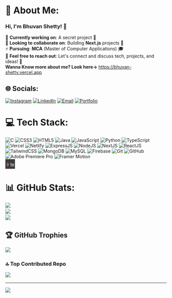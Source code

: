 # 💫 About Me:

### Hi, I'm **Bhuvan Shetty**! 👋

🔭 **Currently working on**: A secret project 🤫<br> 👯 **Looking to collaborate on**: Building **Next.js** projects 🚀<br> ⚡ **Pursuing**: **MCA** (Master of Computer Applications) 🎓<br> 💬 **Feel free to reach out**: Let's connect and discuss tech, projects, and ideas! 💬 <br> **Wanna Know more about me? Look here->** https://bhuvan-shetty.vercel.app

## 🌐 Socials:
[![Instagram](https://img.shields.io/badge/Instagram-%23E4405F.svg?logo=Instagram&logoColor=white)](https://www.instagram.com/_.bhuvanshetty._/)
[![LinkedIn](https://img.shields.io/badge/LinkedIn-%230077B5.svg?logo=linkedin&logoColor=white)](https://www.linkedin.com/in/bhuvan-shetty/)
[![Email](https://img.shields.io/badge/Email-D14836?logo=gmail&logoColor=white)](mailto:bhuvanshetty2018@gmail)
[![Portfolio](https://img.shields.io/badge/%20Portfolio-%23FFA500.svg?logo=Firefox&logoColor=white)](https://bhuvan-shetty.vercel.app)

# 💻 Tech Stack:
![C](https://img.shields.io/badge/c-%2300599C.svg?style=for-the-badge&logo=c&logoColor=white) ![CSS3](https://img.shields.io/badge/css3-%231572B6.svg?style=for-the-badge&logo=css3&logoColor=white) ![HTML5](https://img.shields.io/badge/html5-%23E34F26.svg?style=for-the-badge&logo=html5&logoColor=white) ![Java](https://img.shields.io/badge/java-%23ED8B00.svg?style=for-the-badge&logo=openjdk&logoColor=white) ![JavaScript](https://img.shields.io/badge/javascript-%23323330.svg?style=for-the-badge&logo=javascript&logoColor=%23F7DF1E) ![Python](https://img.shields.io/badge/python-3670A0?style=for-the-badge&logo=python&logoColor=ffdd54) ![TypeScript](https://img.shields.io/badge/typescript-%23007ACC.svg?style=for-the-badge&logo=typescript&logoColor=white) ![Vercel](https://img.shields.io/badge/vercel-%23000000.svg?style=for-the-badge&logo=vercel&logoColor=white) ![Netlify](https://img.shields.io/badge/netlify-%23000000.svg?style=for-the-badge&logo=netlify&logoColor=#00C7B7) ![ExpressJS](https://img.shields.io/badge/express.js-%23404d59.svg?style=for-the-badge&logo=express&logoColor=%2361DAFB) ![NodeJS](https://img.shields.io/badge/node.js-6DA55F?style=for-the-badge&logo=node.js&logoColor=white) ![NextJS](https://img.shields.io/badge/Next-black?style=for-the-badge&logo=next.js&logoColor=white) ![ReactJS](https://img.shields.io/badge/react-%2320232a.svg?style=for-the-badge&logo=react&logoColor=%2361DAFB) ![TailwindCSS](https://img.shields.io/badge/tailwindcss-%2338B2AC.svg?style=for-the-badge&logo=tailwind-css&logoColor=white) ![MongoDB](https://img.shields.io/badge/MongoDB-%234ea94b.svg?style=for-the-badge&logo=mongodb&logoColor=white) ![MySQL](https://img.shields.io/badge/mysql-4479A1.svg?style=for-the-badge&logo=mysql&logoColor=white) ![Firebase](https://img.shields.io/badge/firebase-%23FFCA28.svg?style=for-the-badge&logo=firebase&logoColor=white) ![Git](https://img.shields.io/badge/git-%23F05033.svg?style=for-the-badge&logo=git&logoColor=white) ![GitHub](https://img.shields.io/badge/github-%23121011.svg?style=for-the-badge&logo=github&logoColor=white) ![Adobe Premiere Pro](https://img.shields.io/badge/Adobe%20Premiere%20Pro-9999FF.svg?style=for-the-badge&logo=Adobe%20Premiere%20Pro&logoColor=white) ![Framer Motion](https://img.shields.io/badge/Framer%20Motion-FF3366.svg?style=for-the-badge&logo=Framer%20Motion&logoColor=white) <img src="https://raw.githubusercontent.com/bhuvan2018/bhuvan2018/main/assets/flet-logo-resized.png" alt="Flet Logo" style="height: 30px; width: auto; display: block;">


 


# 📊 GitHub Stats:
![](https://github-readme-stats.vercel.app/api?username=bhuvan2018&theme=dark&hide_border=false&include_all_commits=true&count_private=true)<br/>
![](https://github-readme-streak-stats.herokuapp.com/?user=bhuvan2018&theme=dark&hide_border=false)<br/>
![](https://github-readme-stats.vercel.app/api/top-langs/?username=bhuvan2018&theme=dark&hide_border=false&include_all_commits=true&count_private=true&layout=compact)

## 🏆 GitHub Trophies
![](https://github-profile-trophy.vercel.app/?username=bhuvan2018&theme=radical&no-frame=false&no-bg=true&margin-w=4)

### 🔝 Top Contributed Repo
![](https://github-contributor-stats.vercel.app/api?username=bhuvan2018&limit=5&theme=dark&combine_all_yearly_contributions=true)

---
[![](https://visitcount.itsvg.in/api?id=bhuvan2018&icon=0&color=0)](https://visitcount.itsvg.in)
